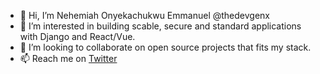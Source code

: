 - 👋 Hi, I’m Nehemiah Onyekachukwu Emmanuel @thedevgenx
- 👀 I’m interested in building scable, secure and standard applications with Django and React/Vue.
- 💞️ I’m looking to collaborate on open source projects that fits my stack.
- 📫 Reach me on [Twitter](twitter.com/devgenix)

<!---
thedevgenix/thedevgenix is a ✨ special ✨ repository because its `README.md` (this file) appears on your GitHub profile.
You can click the Preview link to take a look at your changes.
--->
